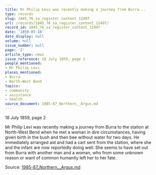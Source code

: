 ```yaml
---
title: Mr Philip Levi was recently making a journey from Burra...
type: records
slug: 1845_76_sa_register_content_12497
url: /records/1845_76_sa_register_content_12497/
record_id: 1845_76_sa_register_content_12497
date: '1859-07-18'
date_display: null
volume: null
issue_number: null
page: '2'
article_type: news
issue_reference: 18 July 1859, page 2
people_mentioned:
- Mr Philip Levi
places_mentioned:
- Burra
- North-West Bend
topics:
- community
- assistance
- health
source_document: 1985-87_Northern__Argus.md
---
```


18 July 1859, page 2

Mr Philip Levi was recently making a journey from Burra to the station at North-West Bend when he met a woman in dire circumstances, having given birth in the bush and then bee without water for two days.  He immediately arranged aid and had a cart sent from the station, where she and the infant are now reportedly doing well.  She seems to have set out from Burra with another man and a woman, who from some unknown reason or want of common humanity left her to her fate.

Source: [1985-87_Northern__Argus.md](/downloads/markdown/1985-87_Northern__Argus.md)
